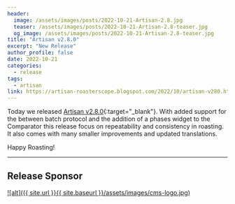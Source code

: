 ```yaml
---
header:
  image: /assets/images/posts/2022-10-21-Artisan-2.8.jpg
  teaser: /assets/images/posts/2022-10-21-Artisan-2.8-teaser.jpg
  og_image: /assets/images/posts/2022-10-21-Artisan-2.8-teaser.jpg
title: "Artisan v2.8.0"
excerpt: "New Release"
author_profile: false
date: 2022-10-21
categories:
  - release
tags:
  - artisan
link: https://artisan-roasterscope.blogspot.com/2022/10/artisan-v280.html
---
```


Today we released [Artisan v2.8.0](https://artisan-roasterscope.blogspot.com/2022/10/artisan-v280.html){:target="_blank"}. With added support for the between batch protocol and the addition of a phases widget to the Comparator this release focus on repeatability and consistency in roasting. It  also comes with many smaller improvements and updated translations.

Happy Roasting!

---
## Release Sponsor

<a target="_blank" href="https://showroomcoffee.com/">
![alt]({{ site.url }}{{ site.baseurl }}/assets/images/cms-logo.jpg)</a>